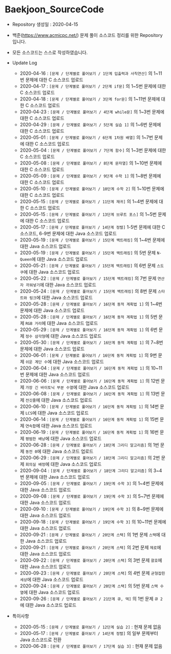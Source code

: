 # Baekjoon_SourceCode

* Repository 생성일 : 2020-04-15
* 백준(https://www.acmicpc.net/) 문제 풀이 소스코드 정리를 위한 Repository 입니다.
* 모든 소스코드는 스스로 작성하였습니다.

* Update Log
  * 2020-04-16 : `[문제 / 단계별로 풀어보기 / 1단계 입출력과 사칙연산]` 의 1~11번 문제에 대한 C 소스코드 업로드
  * 2020-04-17 : `[문제 / 단계별로 풀어보기 / 2단계 if문]` 의 1~5번 문제에 대한 C 소스코드 업로드
  * 2020-04-18 : `[문제 / 단계별로 풀어보기 / 3단계 for문]` 의 1~11번 문제에 대한 C 소스코드 업로드
  * 2020-04-23 : `[문제 / 단계별로 풀어보기 / 4단계 while문]` 의 1~3번 문제에 대한 C 소스코드 업로드
  * 2020-04-29 : `[문제 / 단계별로 풀어보기 / 5단계 실습 1]` 의 1~6번 문제에 대한 C 소스코드 업로드
  * 2020-05-01 : `[문제 / 단계별로 풀어보기 / 6단계 1차원 배열]` 의 1~7번 문제에 대한 C 소스코드 업로드
  * 2020-05-04 : `[문제 / 단계별로 풀어보기 / 7단계 함수]` 의 1~3번 문제에 대한 C 소스코드 업로드
  * 2020-05-08 : `[문제 / 단계별로 풀어보기 / 8단계 문자열]` 의 1~10번 문제에 대한 C 소스코드 업로드
  * 2020-05-09 : `[문제 / 단계별로 풀어보기 / 9단계 수학 1]` 의 1~8번 문제에 대한 C 소스코드 업로드
  * 2020-05-10 : `[문제 / 단계별로 풀어보기 / 10단계 수학 2]` 의 1~10번 문제에 대한 C 소스코드 업로드
  * 2020-05-15 : `[문제 / 단계별로 풀어보기 / 11단계 재귀]` 의 1~4번 문제에 대한 C 소스코드 업로드
  * 2020-05-15 : `[문제 / 단계별로 풀어보기 / 13단계 브루트 포스]` 의 1~5번 문제에 대한 C 소스코드 업로드
  * 2020-05-17 : `[문제 / 단계별로 풀어보기 / 14단계 정렬]` 1-5번 문제에 대한 C 소스코드, 6-9번 문제에 대한 Java 소스코드 업로드
  * 2020-05-19 : `[문제 / 단계별로 풀어보기 / 15단계 백트래킹]` 의 1~4번 문제에 대한 Java 소스코드 업로드
  * 2020-05-19 : `[문제 / 단계별로 풀어보기 / 15단계 백트래킹]` 의 5번 문제 `N-Queen`에 대한 Java 소스코드 업로드
  * 2020-05-21 : `[문제 / 단계별로 풀어보기 / 15단계 백트래킹]` 의 6번 문제 `스도쿠`에 대한 Java 소스코드 업로드
  * 2020-05-22 : `[문제 / 단계별로 풀어보기 / 15단계 백트래킹]` 의 7번 문제 `연산자 끼워넣기`에 대한 Java 소스코드 업로드
  * 2020-05-24 : `[문제 / 단계별로 풀어보기 / 15단계 백트래킹]` 의 8번 문제 `스타트와 링크`에 대한 Java 소스코드 업로드
  * 2020-05-28 : `[문제 / 단계별로 풀어보기 / 16단계 동적 계획법 1]` 의 1~4번 문제에 대한 Java 소스코드 업로드
  * 2020-05-28 : `[문제 / 단계별로 풀어보기 / 16단계 동적 계획법 1]` 의 5번 문제 `RGB 거리`에 대한 Java 소스코드 업로드
  * 2020-05-29 : `[문제 / 단계별로 풀어보기 / 16단계 동적 계획법 1]` 의 6번 문제 `정수 삼각형`에 대한 Java 소스코드 업로드
  * 2020-05-30 : `[문제 / 단계별로 풀어보기 / 16단계 동적 계획법 1]` 의 7~8번 문제에 대한 Java 소스코드 업로드
  * 2020-06-01 : `[문제 / 단계별로 풀어보기 / 16단계 동적 계획법 1]` 의 9번 문제 `쉬운 계단 수`에 대한 Java 소스코드 업로드
  * 2020-06-04 : `[문제 / 단계별로 풀어보기 / 16단계 동적 계획법 1]` 의 10~11번 문제에 대한 Java 소스코드 업로드
  * 2020-06-06 : `[문제 / 단계별로 풀어보기 / 16단계 동적 계획법 1]` 의 12번 문제 `가장 긴 바이토닉 부분 수열`에 대한 Java 소스코드 업로드
  * 2020-06-08 : `[문제 / 단계별로 풀어보기 / 16단계 동적 계획법 1]` 의 13번 문제 `전깃줄`에 대한 Java 소스코드 업로드
  * 2020-06-10 : `[문제 / 단계별로 풀어보기 / 16단계 동적 계획법 1]` 의 14번 문제 `LCS`에 대한 Java 소스코드 업로드
  * 2020-06-14 : `[문제 / 단계별로 풀어보기 / 16단계 동적 계획법 1]` 의 15번 문제 `연속합`에 대한 Java 소스코드 업로드
  * 2020-06-19 : `[문제 / 단계별로 풀어보기 / 16단계 동적 계획법 1]` 의 16번 문제 `평범한 배낭`에 대한 Java 소스코드 업로드
  * 2020-06-28 : `[문제 / 단계별로 풀어보기 / 18단계 그리디 알고리즘]` 의 1번 문제 `동전 0`에 대한 Java 소스코드 업로드
  * 2020-06-29 : `[문제 / 단계별로 풀어보기 / 18단계 그리디 알고리즘]` 의 2번 문제 `회의실 배정`에 대한 Java 소스코드 업로드
  * 2020-09-04 : `[문제 / 단계별로 풀어보기 / 18단계 그리디 알고리즘]` 의 3~4번 문제에 대한 Java 소스코드 업로드
  * 2020-09-05 : `[문제 / 단계별로 풀어보기 / 19단계 수학 3]` 의 1~4번 문제에 대한 Java 소스코드 업로드
  * 2020-09-08 : `[문제 / 단계별로 풀어보기 / 19단계 수학 3]` 의 5~7번 문제에 대한 Java 소스코드 업로드
  * 2020-09-10 : `[문제 / 단계별로 풀어보기 / 19단계 수학 3]` 의 8~9번 문제에 대한 Java 소스코드 업로드
  * 2020-09-18 : `[문제 / 단계별로 풀어보기 / 19단계 수학 3]` 의 10~11번 문제에 대한 Java 소스코드 업로드
  * 2020-09-21 : `[문제 / 단계별로 풀어보기 / 20단계 스택]` 의 1번 문제 `스택`에 대한 Java 소스코드 업로드
  * 2020-09-21 : `[문제 / 단계별로 풀어보기 / 20단계 스택]` 의 2번 문제 `제로`에 대한 Java 소스코드 업로드
  * 2020-09-22 : `[문제 / 단계별로 풀어보기 / 20단계 스택]` 의 3번 문제 `괄호`에 대한 Java 소스코드 업로드
  * 2020-09-23 : `[문제 / 단계별로 풀어보기 / 20단계 스택]` 의 4번 문제 `균형잡힌 세상`에 대한 Java 소스코드 업로드
  * 2020-09-24 : `[문제 / 단계별로 풀어보기 / 20단계 스택]` 의 5번 문제 `스택 수열`에 대한 Java 소스코드 업로드
  * 2020-09-26 : `[문제 / 단계별로 풀어보기 / 21단계 큐, 덱]` 의 1번 문제 `큐 2`에 대한 Java 소스코드 업로드

* 특이사항
  * 2020-05-15 : `[문제 / 단계별로 풀어보기 / 12단계 실습 2]` : 현재 문제 없음
  * 2020-05-17 : `[문제 / 단계별로 풀어보기 / 14단계 정렬]` 의 일부 문제부터 Java 소스코드로 전환
  * 2020-06-28 : `[문제 / 단계별로 풀어보기 / 17단계 실습 3]` : 현재 문제 없음
